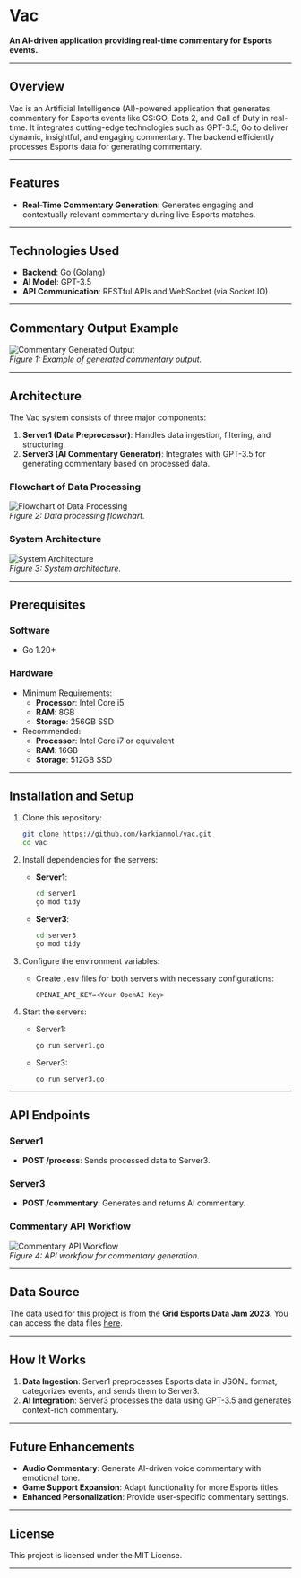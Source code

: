 # Vac

**An AI-driven application providing real-time commentary for Esports events.**

---

## Overview

Vac is an Artificial Intelligence (AI)-powered application that generates commentary for Esports events like CS:GO, Dota 2, and Call of Duty in real-time. It integrates cutting-edge technologies such as GPT-3.5, Go to deliver dynamic, insightful, and engaging commentary. The backend efficiently processes Esports data for generating commentary.

---

## Features

- **Real-Time Commentary Generation**: Generates engaging and contextually relevant commentary during live Esports matches.

---

## Technologies Used

- **Backend**: Go (Golang)
- **AI Model**: GPT-3.5
- **API Communication**: RESTful APIs and WebSocket (via Socket.IO)

---

## Commentary Output Example

![Commentary Generated Output](https://github.com/user-attachments/assets/9b449fe3-676e-49d6-b337-4a4b0e11f4f5)  
*Figure 1: Example of generated commentary output.*

---

## Architecture

The Vac system consists of three major components:
1. **Server1 (Data Preprocessor)**: Handles data ingestion, filtering, and structuring.
2. **Server3 (AI Commentary Generator)**: Integrates with GPT-3.5 for generating commentary based on processed data.

### Flowchart of Data Processing

![Flowchart of Data Processing](https://github.com/user-attachments/assets/1fcc83fb-3ba5-4eb2-b940-c7cd23ae1eab)  
*Figure 2: Data processing flowchart.*

### System Architecture

![System Architecture](https://github.com/user-attachments/assets/65644797-91ab-4593-9ef2-3e12a18337ab)  
*Figure 3: System architecture.*

---

## Prerequisites

### Software
- Go 1.20+

### Hardware
- Minimum Requirements:
  - **Processor**: Intel Core i5
  - **RAM**: 8GB
  - **Storage**: 256GB SSD
- Recommended:
  - **Processor**: Intel Core i7 or equivalent
  - **RAM**: 16GB
  - **Storage**: 512GB SSD

---

## Installation and Setup

1. Clone this repository:
   ```bash
   git clone https://github.com/karkianmol/vac.git
   cd vac
   ```

2. Install dependencies for the servers:
   - **Server1**:
     ```bash
     cd server1
     go mod tidy
     ```
   - **Server3**:
     ```bash
     cd server3
     go mod tidy
     ```

3. Configure the environment variables:
   - Create `.env` files for both servers with necessary configurations:
     ```
     OPENAI_API_KEY=<Your OpenAI Key>
     ```

4. Start the servers:
   - Server1:
     ```bash
     go run server1.go
     ```
   - Server3:
     ```bash
     go run server3.go
     ```

---

## API Endpoints

### Server1
- **POST /process**: Sends processed data to Server3.

### Server3
- **POST /commentary**: Generates and returns AI commentary.

### Commentary API Workflow

![Commentary API Workflow](https://github.com/user-attachments/assets/f028b9ab-8636-447f-a957-474b1a1d60a8)  
*Figure 4: API workflow for commentary generation.*

---

## Data Source

The data used for this project is from the **Grid Esports Data Jam 2023**. You can access the data files [here](https://github.com/grid-esports/datajam-2023/tree/master/data_files). 

---

## How It Works

1. **Data Ingestion**: Server1 preprocesses Esports data in JSONL format, categorizes events, and sends them to Server3.
2. **AI Integration**: Server3 processes the data using GPT-3.5 and generates context-rich commentary.

---

## Future Enhancements

- **Audio Commentary**: Generate AI-driven voice commentary with emotional tone.
- **Game Support Expansion**: Adapt functionality for more Esports titles.
- **Enhanced Personalization**: Provide user-specific commentary settings.

---

## License

This project is licensed under the MIT License.

---

